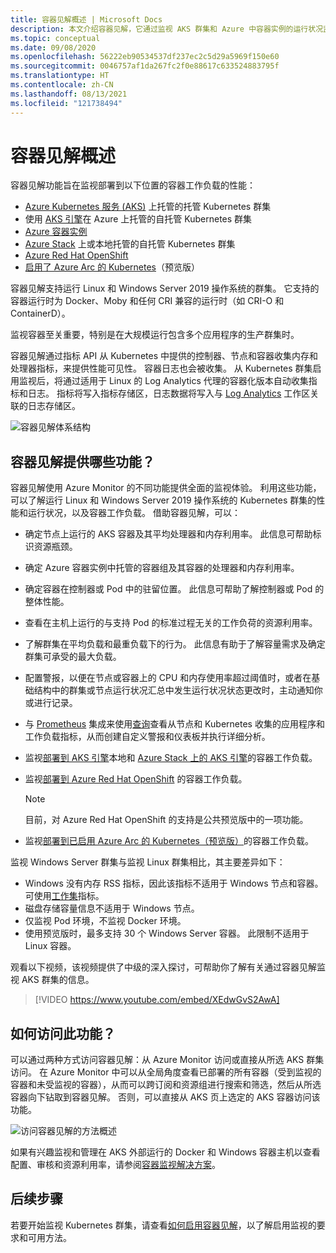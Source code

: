 ```yaml
---
title: 容器见解概述 | Microsoft Docs
description: 本文介绍容器见解，它通过监视 AKS 群集和 Azure 中容器实例的运行状况监视 AKS 容器见解解决方案及其提供的值。
ms.topic: conceptual
ms.date: 09/08/2020
ms.openlocfilehash: 56222eb90534537df237ec2c5d29a5969f150e60
ms.sourcegitcommit: 0046757af1da267fc2f0e88617c633524883795f
ms.translationtype: HT
ms.contentlocale: zh-CN
ms.lasthandoff: 08/13/2021
ms.locfileid: "121738494"
---
```

# <a name="container-insights-overview"></a>容器见解概述

容器见解功能旨在监视部署到以下位置的容器工作负载的性能：

- [Azure Kubernetes 服务 (AKS)](../../aks/intro-kubernetes.md) 上托管的托管 Kubernetes 群集
- 使用 [AKS 引擎](https://github.com/Azure/aks-engine)在 Azure 上托管的自托管 Kubernetes 群集
- [Azure 容器实例](../../container-instances/container-instances-overview.md)
- [Azure Stack](/azure-stack/user/azure-stack-kubernetes-aks-engine-overview) 上或本地托管的自托管 Kubernetes 群集
- [Azure Red Hat OpenShift](../../openshift/intro-openshift.md)
- [启用了 Azure Arc 的 Kubernetes](../../azure-arc/kubernetes/overview.md)（预览版）

容器见解支持运行 Linux 和 Windows Server 2019 操作系统的群集。 它支持的容器运行时为 Docker、Moby 和任何 CRI 兼容的运行时（如 CRI-O 和 ContainerD）。

监视容器至关重要，特别是在大规模运行包含多个应用程序的生产群集时。

容器见解通过指标 API 从 Kubernetes 中提供的控制器、节点和容器收集内存和处理器指标，来提供性能可见性。 容器日志也会被收集。  从 Kubernetes 群集启用监视后，将通过适用于 Linux 的 Log Analytics 代理的容器化版本自动收集指标和日志。 指标将写入指标存储区，日志数据将写入与 [Log Analytics](../logs/log-query-overview.md) 工作区关联的日志存储区。

![容器见解体系结构](./media/container-insights-overview/azmon-containers-architecture-01.png)

## <a name="what-does-container-insights-provide"></a>容器见解提供哪些功能？

容器见解使用 Azure Monitor 的不同功能提供全面的监视体验。 利用这些功能，可以了解运行 Linux 和 Windows Server 2019 操作系统的 Kubernetes 群集的性能和运行状况，以及容器工作负载。 借助容器见解，可以：

* 确定节点上运行的 AKS 容器及其平均处理器和内存利用率。 此信息可帮助标识资源瓶颈。
* 确定 Azure 容器实例中托管的容器组及其容器的处理器和内存利用率。
* 确定容器在控制器或 Pod 中的驻留位置。 此信息可帮助了解控制器或 Pod 的整体性能。
* 查看在主机上运行的与支持 Pod 的标准过程无关的工作负荷的资源利用率。
* 了解群集在平均负载和最重负载下的行为。 此信息有助于了解容量需求及确定群集可承受的最大负载。
* 配置警报，以便在节点或容器上的 CPU 和内存使用率超过阈值时，或者在基础结构中的群集或节点运行状况汇总中发生运行状况状态更改时，主动通知你或进行记录。
* 与 [Prometheus](https://prometheus.io/docs/introduction/overview/) 集成来使用[查询](container-insights-log-query.md)查看从节点和 Kubernetes 收集的应用程序和工作负载指标，从而创建自定义警报和仪表板并执行详细分析。
* 监视[部署到 AKS 引擎](https://github.com/Azure/aks-engine)本地和 [Azure Stack 上的 AKS 引擎](/azure-stack/user/azure-stack-kubernetes-aks-engine-overview)的容器工作负载。
* 监视[部署到 Azure Red Hat OpenShift](../../openshift/intro-openshift.md) 的容器工作负载。

    >[!NOTE]
    >目前，对 Azure Red Hat OpenShift 的支持是公共预览版中的一项功能。
    >

* 监视[部署到已启用 Azure Arc 的 Kubernetes（预览版）](../../azure-arc/kubernetes/overview.md)的容器工作负载。

监视 Windows Server 群集与监视 Linux 群集相比，其主要差异如下：

- Windows 没有内存 RSS 指标，因此该指标不适用于 Windows 节点和容器。 可使用[工作集](/windows/win32/memory/working-set)指标。
- 磁盘存储容量信息不适用于 Windows 节点。
- 仅监视 Pod 环境，不监视 Docker 环境。
- 使用预览版时，最多支持 30 个 Windows Server 容器。 此限制不适用于 Linux 容器。

观看以下视频，该视频提供了中级的深入探讨，可帮助你了解有关通过容器见解监视 AKS 群集的信息。

> [!VIDEO https://www.youtube.com/embed/XEdwGvS2AwA]

## <a name="how-do-i-access-this-feature"></a>如何访问此功能？

可以通过两种方式访问容器见解：从 Azure Monitor 访问或直接从所选 AKS 群集访问。 在 Azure Monitor 中可以从全局角度查看已部署的所有容器（受到监视的容器和未受监视的容器），从而可以跨订阅和资源组进行搜索和筛选，然后从所选容器向下钻取到容器见解。  否则，可以直接从 AKS 页上选定的 AKS 容器访问该功能。

![访问容器见解的方法概述](./media/container-insights-overview/azmon-containers-experience.png)

如果有兴趣监视和管理在 AKS 外部运行的 Docker 和 Windows 容器主机以查看配置、审核和资源利用率，请参阅[容器监视解决方案](./containers.md)。

## <a name="next-steps"></a>后续步骤

若要开始监视 Kubernetes 群集，请查看[如何启用容器见解](container-insights-onboard.md)，以了解启用监视的要求和可用方法。
